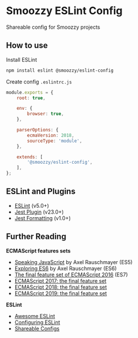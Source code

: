 # Smoozzy ESLint Config

Shareable config for Smoozzy projects


## How to use

Install ESLint

```sh
npm install eslint @smoozzy/eslint-config
```

Create config `.eslintrc.js`

```javascript
module.exports = {
    root: true,

    env: {
        browser: true,
    },

    parserOptions: {
        ecmaVersion: 2018,
        sourceType: 'module',
    },

    extends: [
        '@smoozzy/eslint-config',
    ],
};

```


## ESLint and Plugins

* [ESLint](https://eslint.org/docs/rules/) (v5.0+)
* [Jest Plugin](https://github.com/jest-community/eslint-plugin-jest) (v23.0+)
* [Jest Formatting](https://github.com/dangreenisrael/eslint-plugin-jest-formatting) (v1.0+)


## Further Reading

__ECMAScript features sets__

* [Speaking JavaScript](http://speakingjs.com/es5/) by Axel Rauschmayer (ES5)
* [Exploring ES6](https://exploringjs.com/es6/) by Axel Rauschmayer (ES6)
* [The final feature set of ECMAScript 2016](https://2ality.com/2016/01/ecmascript-2016.html) (ES7)
* [ECMAScript 2017: the final feature set](https://2ality.com/2016/02/ecmascript-2017.html)
* [ECMAScript 2018: the final feature set](https://2ality.com/2017/02/ecmascript-2018.html)
* [ECMAScript 2019: the final feature set](https://2ality.com/2018/02/ecmascript-2019.html)

__ESLint__

* [Awesome ESLint](https://github.com/dustinspecker/awesome-eslint)
* [Configuring ESLint](https://eslint.org/docs/user-guide/configuring)
* [Shareable Configs](https://eslint.org/docs/developer-guide/shareable-configs)
